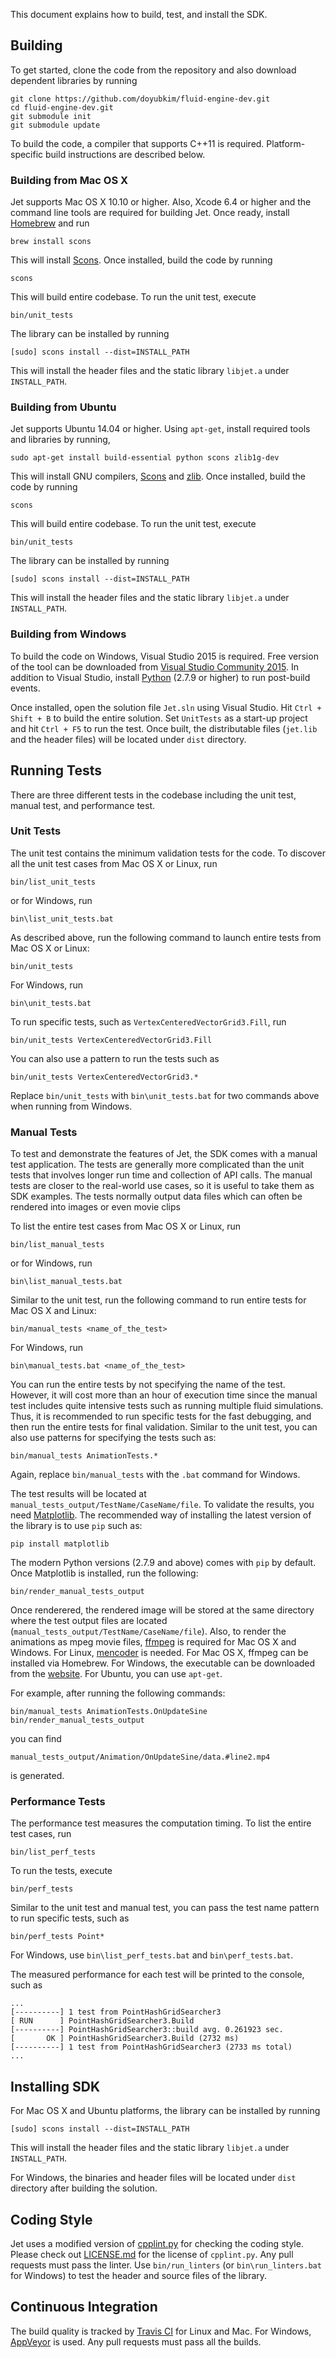 This document explains how to build, test, and install the SDK.

## Building
To get started, clone the code from the repository and also download dependent libraries by running

```
git clone https://github.com/doyubkim/fluid-engine-dev.git
cd fluid-engine-dev.git
git submodule init
git submodule update
```

To build the code, a compiler that supports C++11 is required. Platform-specific build instructions are described below.

### Building from Mac OS X

Jet supports Mac OS X 10.10 or higher. Also, Xcode 6.4 or higher and the command line tools are required for building Jet. Once ready, install [Homebrew](http://brew.sh) and run

```
brew install scons
```

This will install [Scons](http://scons.org/). Once installed, build the code by running

```
scons
```

This will build entire codebase. To run the unit test, execute

```
bin/unit_tests
```

The library can be installed by running

```
[sudo] scons install --dist=INSTALL_PATH
```

This will install the header files and the static library `libjet.a` under `INSTALL_PATH`.

### Building from Ubuntu

Jet supports Ubuntu 14.04 or higher. Using `apt-get`, install required tools and libraries by running,

```
sudo apt-get install build-essential python scons zlib1g-dev
```

This will install GNU compilers, [Scons](http://scons.org/) and [zlib](www.zlib.net). Once installed, build the code by running

```
scons
```

This will build entire codebase. To run the unit test, execute

```
bin/unit_tests
```

The library can be installed by running

```
[sudo] scons install --dist=INSTALL_PATH
```

This will install the header files and the static library `libjet.a` under `INSTALL_PATH`.

### Building from Windows

To build the code on Windows, Visual Studio 2015 is required. Free version of the tool can be downloaded from [Visual Studio Community 2015](https://www.visualstudio.com/en-us/products/visual-studio-community-vs.aspx). In addition to Visual Studio, install [Python](https://www.python.org/) (2.7.9 or higher) to run post-build events.

Once installed, open the solution file `Jet.sln` using Visual Studio. Hit `Ctrl + Shift + B` to build the entire solution. Set `UnitTests` as a start-up project and hit `Ctrl + F5` to run the test. Once built, the distributable files (`jet.lib` and the header files) will be located under `dist` directory.

## Running Tests

There are three different tests in the codebase including the unit test, manual test, and performance test.

### Unit Tests

The unit test contains the minimum validation tests for the code. To discover all the unit test cases from Mac OS X or Linux, run

```
bin/list_unit_tests
```

or for Windows, run

```
bin\list_unit_tests.bat
```

As described above, run the following command to launch entire tests from Mac OS X or Linux:

```
bin/unit_tests
```

For Windows, run

```
bin\unit_tests.bat
```

To run specific tests, such as `VertexCenteredVectorGrid3.Fill`, run

```
bin/unit_tests VertexCenteredVectorGrid3.Fill
```

You can also use a pattern to run the tests such as

```
bin/unit_tests VertexCenteredVectorGrid3.*
```

Replace `bin/unit_tests` with `bin\unit_tests.bat` for two commands above when running from Windows.

### Manual Tests

To test and demonstrate the features of Jet, the SDK comes with a manual test application. The tests are generally more complicated than the unit tests that involves longer run time and collection of API calls. The manual tests are closer to the real-world use cases, so it is useful to take them as SDK examples. The tests normally output data files which can often be rendered into images or even movie clips

To list the entire test cases from Mac OS X or Linux, run

```
bin/list_manual_tests
```

or for Windows, run

```
bin\list_manual_tests.bat
```

Similar to the unit test, run the following command to run entire tests for Mac OS X and Linux:

```
bin/manual_tests <name_of_the_test>
```

For Windows, run

```
bin\manual_tests.bat <name_of_the_test>
```

You can run the entire tests by not specifying the name of the test. However, it will cost more than an hour of execution time since the manual test includes quite intensive tests such as running multiple fluid simulations. Thus, it is recommended to run specific tests for the fast debugging, and then run the entire tests for final validation. Similar to the unit test, you can also use patterns for specifying the tests such as:

```
bin/manual_tests AnimationTests.*
```

Again, replace `bin/manual_tests` with the `.bat` command for Windows.


The test results will be located at `manual_tests_output/TestName/CaseName/file`. To validate the results, you need [Matplotlib](http://matplotlib.org/). The recommended way of installing the latest version of the library is to use `pip` such as:

```
pip install matplotlib
```

The modern Python versions (2.7.9 and above) comes with `pip` by default. Once Matplotlib is installed, run the following:

```
bin/render_manual_tests_output
```

Once renderered, the rendered image will be stored at the same directory where the test output files are located (`manual_tests_output/TestName/CaseName/file`). Also, to render the animations as mpeg movie files, [ffmpeg](https://www.ffmpeg.org/) is required for Mac OS X and Windows. For Linux, [mencoder](http://www.mplayerhq.hu/) is needed. For Mac OS X, ffmpeg can be installed via Homebrew. For Windows, the executable can be downloaded from the [website](https://www.ffmpeg.org/). For Ubuntu, you can use `apt-get`.

For example, after running the following commands:

```
bin/manual_tests AnimationTests.OnUpdateSine
bin/render_manual_tests_output
```

you can find

```
manual_tests_output/Animation/OnUpdateSine/data.#line2.mp4
```

is generated.

### Performance Tests

The performance test measures the computation timing. To list the entire test cases, run

```
bin/list_perf_tests
```

To run the tests, execute

```
bin/perf_tests
```

Similar to the unit test and manual test, you can pass the test name pattern to run specific tests, such as

```
bin/perf_tests Point*
```

For Windows, use `bin\list_perf_tests.bat` and `bin\perf_tests.bat`.

The measured performance for each test will be printed to the console, such as

```
...
[----------] 1 test from PointHashGridSearcher3
[ RUN      ] PointHashGridSearcher3.Build
[----------] PointHashGridSearcher3::build avg. 0.261923 sec.
[       OK ] PointHashGridSearcher3.Build (2732 ms)
[----------] 1 test from PointHashGridSearcher3 (2733 ms total)
...
```

## Installing SDK

For Mac OS X and Ubuntu platforms, the library can be installed by running

```
[sudo] scons install --dist=INSTALL_PATH
```

This will install the header files and the static library `libjet.a` under `INSTALL_PATH`.

For Windows, the binaries and header files will be located under `dist` directory after building the solution.


## Coding Style

Jet uses a modified version of [cpplint.py](https://github.com/google/styleguide/tree/gh-pages/cpplint) for checking the coding style. Please check out [LICENSE.md](https://github.com/doyubkim/fluid-engine-dev/blob/master/LICENSE.md) for the license of `cpplint.py`. Any pull requests must pass the linter. Use `bin/run_linters` (or `bin\run_linters.bat` for Windows) to test the header and source files of the library.

## Continuous Integration

The build quality is tracked by [Travis CI](https://travis-ci.org/doyubkim/fluid-engine-dev) for Linux and Mac. For Windows, [AppVeyor](https://ci.appveyor.com/project/doyubkim/fluid-engine-dev) is used. Any pull requests must pass all the builds.
